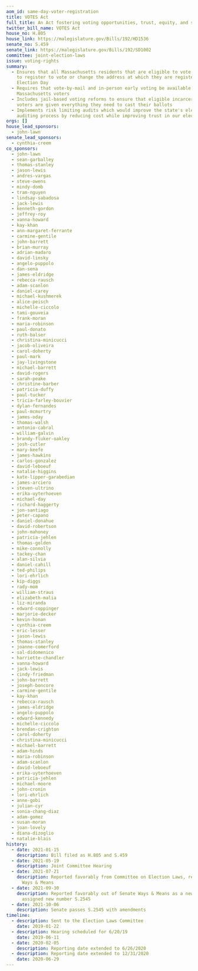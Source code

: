 ```yaml
---
aom_id: same-day-voter-registration
title: VOTES Act
full_title: An Act fostering voting opportunities, trust, equity, and security
twitter_bill_name: VOTES Act
house_no: H.805
house_link: https://malegislature.gov/Bills/192/HD1536
senate_no: S.459
senate_link: https://malegislature.gov/Bills/192/SD1002
committee: joint-election-laws
issue: voting-rights
summary:
  - Ensures that all Massachusetts residents that are eligible to vote are able
    to register to vote or change the address at which they are registered on
    Election Day
  - Requires that vote-by-mail and in-person early voting be available to all
    Massachusetts voters
  - Includes jail-based voting reforms to ensure that eligible incarcerated
    voters are given everything they need to cast their ballots
  - Implements risk limiting audits which would improve the state's election
    auditing process by reducing cost while improving trust in our elections
orgs: []
house_lead_sponsors:
  - john-lawn
senate_lead_sponsors:
  - cynthia-creem
co_sponsors:
  - john-lawn
  - sean-garballey
  - thomas-stanley
  - jason-lewis
  - andres-vargas
  - steve-owens
  - mindy-domb
  - tram-nguyen
  - lindsay-sabadosa
  - jack-lewis
  - kenneth-gordon
  - jeffrey-roy
  - vanna-howard
  - kay-khan
  - ann-margaret-ferrante
  - carmine-gentile
  - john-barrett
  - brian-murray
  - adrian-madaro
  - david-linsky
  - angelo-puppolo
  - dan-sena
  - james-eldridge
  - rebecca-rausch
  - adam-scanlon
  - daniel-carey
  - michael-kushmerek
  - alice-peisch
  - michelle-ciccolo
  - tami-gouveia
  - frank-moran
  - maria-robinson
  - paul-donato
  - ruth-balser
  - christina-minicucci
  - jacob-oliveira
  - carol-doherty
  - paul-mark
  - jay-livingstone
  - michael-barrett
  - david-rogers
  - sarah-peake
  - christine-barber
  - patricia-duffy
  - paul-tucker
  - tricia-farley-bouvier
  - dylan-fernandes
  - paul-mcmurtry
  - james-oday
  - thomas-walsh
  - antonio-cabral
  - william-galvin
  - brandy-fluker-oakley
  - josh-cutler
  - mary-keefe
  - james-hawkins
  - carlos-gonzalez
  - david-leboeuf
  - natalie-higgins
  - kate-lipper-garabedian
  - james-arciero
  - steven-ultrino
  - erika-uyterhoeven
  - michael-day
  - richard-haggerty
  - jon-santiago
  - peter-capano
  - daniel-donahue
  - david-robertson
  - john-mahoney
  - patricia-jehlen
  - thomas-golden
  - mike-connolly
  - tackey-chan
  - alan-silvia
  - daniel-cahill
  - ted-philips
  - lori-ehrlich
  - kip-diggs
  - rady-mom
  - william-straus
  - elizabeth-malia
  - liz-miranda
  - edward-coppinger
  - marjorie-decker
  - kevin-honan
  - cynthia-creem
  - eric-lesser
  - jason-lewis
  - thomas-stanley
  - joanne-comerford
  - sal-didomenico
  - harriette-chandler
  - vanna-howard
  - jack-lewis
  - cindy-friedman
  - john-barrett
  - joseph-boncore
  - carmine-gentile
  - kay-khan
  - rebecca-rausch
  - james-eldridge
  - angelo-puppolo
  - edward-kennedy
  - michelle-ciccolo
  - brendan-crighton
  - carol-doherty
  - christina-minicucci
  - michael-barrett
  - adam-hinds
  - maria-robinson
  - adam-scanlon
  - david-leboeuf
  - erika-uyterhoeven
  - patricia-jehlen
  - michael-moore
  - john-cronin
  - lori-ehrlich
  - anne-gobi
  - julian-cyr
  - sonia-chang-diaz
  - adam-gomez
  - susan-moran
  - joan-lovely
  - diana-dizoglio
  - natalie-blais
history:
  - date: 2021-01-15
    description: Bill filed as H.805 and S.459
  - date: 2021-05-19
    description: Joint Committee Hearing
  - date: 2021-07-21
    description: Reported favorably from Committee on Election Laws, referred to
      Ways & Means
  - date: 2021-09-30
    description: Reported favorably out of Senate Ways & Means as a new draft,
      assigned new number S.2545
  - date: 2021-10-06
    description: Senate passes S.2545 with amendments
timeline:
  - description: Sent to the Election Laws Committee
    date: 2019-01-22
  - description: Hearing scheduled for 6/20/19
    date: 2019-06-11
  - date: 2020-02-05
    description: Reporting date extended to 6/26/2020
  - description: Reporting date extended to 12/31/2020
    date: 2020-06-29
---
```

